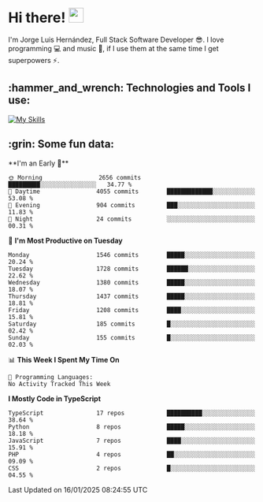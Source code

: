 <h1 align="left">
 <abc>
  <br>Hi there! <img src="https://user-images.githubusercontent.com/42378118/110234147-e3259600-7f4e-11eb-95be-0c4047144dea.gif" width="30"><br>
 </abc>
</h1>

I'm Jorge Luis Hernández, Full Stack Software Developer :sunglasses:. I love programming :computer: and music :musical_score:, if I use them at the same time I get superpowers :zap:. 


<h2 align="left">:hammer_and_wrench: Technologies and Tools I use:</h2>

[![My Skills](https://skillicons.dev/icons?i=js,ts,html,css,py,vue,react,next,nest,postgres,mysql)](https://skillicons.dev)

<h2 align="left">:grin: Some fun data:</h2>
<!--START_SECTION:waka-->
**I'm an Early 🐤** 

```text
🌞 Morning                2656 commits        █████████░░░░░░░░░░░░░░░░   34.77 % 
🌆 Daytime                4055 commits        █████████████░░░░░░░░░░░░   53.08 % 
🌃 Evening                904 commits         ███░░░░░░░░░░░░░░░░░░░░░░   11.83 % 
🌙 Night                  24 commits          ░░░░░░░░░░░░░░░░░░░░░░░░░   00.31 % 
```
📅 **I'm Most Productive on Tuesday** 

```text
Monday                   1546 commits        █████░░░░░░░░░░░░░░░░░░░░   20.24 % 
Tuesday                  1728 commits        ██████░░░░░░░░░░░░░░░░░░░   22.62 % 
Wednesday                1380 commits        █████░░░░░░░░░░░░░░░░░░░░   18.07 % 
Thursday                 1437 commits        █████░░░░░░░░░░░░░░░░░░░░   18.81 % 
Friday                   1208 commits        ████░░░░░░░░░░░░░░░░░░░░░   15.81 % 
Saturday                 185 commits         █░░░░░░░░░░░░░░░░░░░░░░░░   02.42 % 
Sunday                   155 commits         █░░░░░░░░░░░░░░░░░░░░░░░░   02.03 % 
```


📊 **This Week I Spent My Time On** 

```text
💬 Programming Languages: 
No Activity Tracked This Week
```

**I Mostly Code in TypeScript** 

```text
TypeScript               17 repos            ██████████░░░░░░░░░░░░░░░   38.64 % 
Python                   8 repos             █████░░░░░░░░░░░░░░░░░░░░   18.18 % 
JavaScript               7 repos             ████░░░░░░░░░░░░░░░░░░░░░   15.91 % 
PHP                      4 repos             ██░░░░░░░░░░░░░░░░░░░░░░░   09.09 % 
CSS                      2 repos             █░░░░░░░░░░░░░░░░░░░░░░░░   04.55 % 
```




 Last Updated on 16/01/2025 08:24:55 UTC
<!--END_SECTION:waka-->
